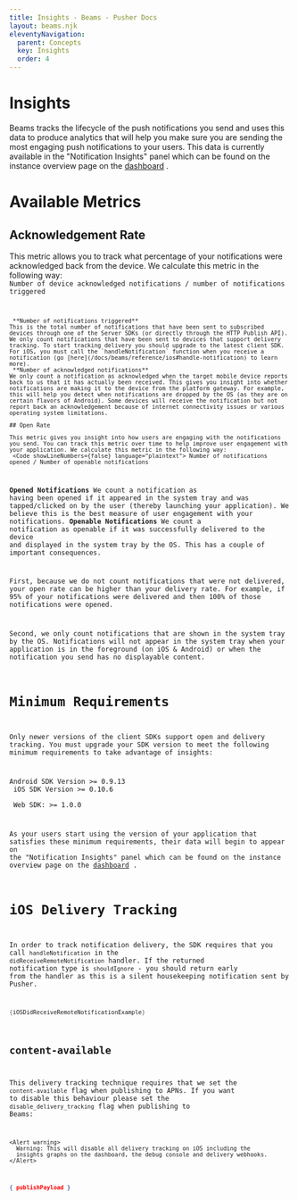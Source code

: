 ```yaml
---
title: Insights - Beams - Pusher Docs
layout: beams.njk
eleventyNavigation:
  parent: Concepts
  key: Insights
  order: 4
---
```


# Insights

Beams tracks the lifecycle of the push notifications you send and uses this data to produce analytics that will help you make sure you are sending the most engaging push notifications to your users. This data is currently available in the "Notification Insights" panel which can be found on the instance overview page on the [dashboard](https://dashboard.pusher.com/beams) .

# Available Metrics

## Acknowledgement Rate

This metric allows you to track what percentage of your notifications were acknowledged back from the device. We calculate this metric in the following way:
<Code showLineNumbers={false} language="plaintext"> Number of device acknowledged notifications / number of notifications triggered

```
 **Number of notifications triggered**
This is the total number of notifications that have been sent to subscribed devices through one of the Server SDKs (or directly through the HTTP Publish API). We only count notifications that have been sent to devices that support delivery tracking. To start tracking delivery you should upgrade to the latest client SDK. For iOS, you must call the `handleNotification` function when you receive a notification (go [here](/docs/beams/reference/ios#handle-notification) to learn more).
 **Number of acknowledged notifications**
We only count a notification as acknowledged when the target mobile device reports back to us that it has actually been received. This gives you insight into whether notifications are making it to the device from the platform gateway. For example, this will help you detect when notifications are dropped by the OS (as they are on certain flavors of Android). Some devices will receive the notification but not report back an acknowledgement because of internet connectivity issues or various operating system limitations.

## Open Rate

This metric gives you insight into how users are engaging with the notifications you send. You can track this metric over time to help improve user engagement with your application. We calculate this metric in the following way:
 <Code showLineNumbers={false} language="plaintext"> Number of notifications opened / Number of openable notifications
```

**Opened Notifications**
We count a notification as having been opened if it appeared in the system tray and was tapped/clicked on by the user (thereby launching your application). We believe this is the best measure of user engagement with your notifications.
**Openable Notifications**
We count a notification as openable if it was successfully delivered to the device and displayed in the system tray by the OS. This has a couple of important consequences.

First, because we do not count notifications that were not delivered, your open rate can be higher than your delivery rate. For example, if 95% of your notifications were delivered and then 100% of those notifications were opened.

Second, we only count notifications that are shown in the system tray by the OS. Notifications will not appear in the system tray when your application is in the foreground (on iOS & Android) or when the notification you send has no displayable content.

# Minimum Requirements

Only newer versions of the client SDKs support open and delivery tracking. You must upgrade your SDK version to meet the following minimum requirements to take advantage of insights:

Android SDK Version >= 0.9.13 <br /> iOS SDK Version >= 0.10.6 <br /> Web SDK: >= 1.0.0

As your users start using the version of your application that satisfies these minimum requirements, their data will begin to appear on the "Notification Insights" panel which can be found on the instance overview page on the [dashboard](https://dashboard.pusher.com/beams) .

# iOS Delivery Tracking

In order to track notification delivery, the SDK requires that you call `handleNotification` in the `didReceiveRemoteNotification` handler. If the returned notification type is `shouldIgnore` - you should return early from the handler as this is a silent housekeeping notification sent by Pusher.

```swift
{iOSDidReceiveRemoteNotificationExample}
```

## content-available

This delivery tracking technique requires that we set the `content-available` flag when publishing to APNs. If you want to disable this behaviour please set the `disable_delivery_tracking` flag when publishing to Beams:

    <Alert warning>
      Warning: This will disable all delivery tracking on iOS including the
      insights graphs on the dashboard, the debug console and delivery webhooks.
    </Alert>

```json
{ publishPayload }
```
